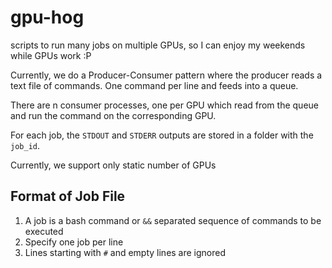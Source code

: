 # gpu-hog
scripts to run many jobs on multiple GPUs, so I can enjoy my weekends while GPUs work :P

Currently, we do a Producer-Consumer pattern where the producer reads a text file of commands.
One command per line and feeds into a queue. 

There are n consumer processes, one per GPU which read from the queue and run the command
on the corresponding GPU.

For each job, the `STDOUT` and `STDERR` outputs are stored in a folder with the `job_id`.


Currently, we support only static number of GPUs



## Format of Job File
1. A job is a bash command or `&&` separated sequence of commands to be executed
2. Specify one job per line
3. Lines starting with `#` and empty lines are ignored


